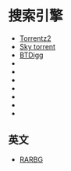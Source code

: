 # 搜索引擎
* [Torrentz2](https://torrentz2.eu)
* [Sky torrent](https://www.skytorrents.lol)
* [BTDigg](https://btdig.com/)
* []()
* []()
* []()
* []()
* []()
* []()
* []()
## 英文
* [RARBG](https://rarbg.to/)
